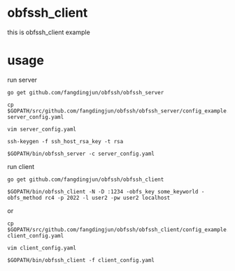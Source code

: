 obfssh\_client
=============

this is obfssh\_client example


usage
=====

run server

    go get github.com/fangdingjun/obfssh/obfssh_server
    
    cp $GOPATH/src/github.com/fangdingjun/obfssh/obfssh_server/config_example.yaml server_config.yaml

    vim server_config.yaml

    ssh-keygen -f ssh_host_rsa_key -t rsa

    $GOPATH/bin/obfssh_server -c server_config.yaml


run client

    go get github.com/fangdingjun/obfssh/obfssh_client

    $GOPATH/bin/obfssh_client -N -D :1234 -obfs_key some_keyworld -obfs_method rc4 -p 2022 -l user2 -pw user2 localhost
    
or
    
    cp $GOPATH/src/github.com/fangdingjun/obfssh/obfssh_client/config_example.yaml client_config.yaml

    vim client_config.yaml

    $GOPATH/bin/obfssh_client -f client_config.yaml
